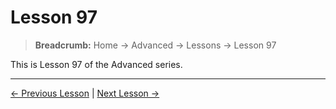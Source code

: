 # Lesson 97

> **Breadcrumb:** Home → Advanced → Lessons → Lesson 97

This is Lesson 97 of the Advanced series.

---

[← Previous Lesson](lesson_96.md) | [Next Lesson →](lesson_98.md)
